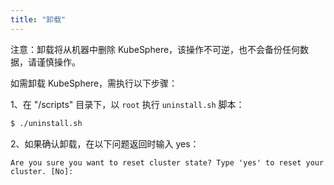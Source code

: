 ```yaml
---
title: "卸载"
---
```


注意：卸载将从机器中删除 KubeSphere，该操作不可逆，也不会备份任何数据，请谨慎操作。

如需卸载 KubeSphere，需执行以下步骤：

1、在 "/scripts" 目录下，以 `root` 执行 `uninstall.sh` 脚本：

```bash
$ ./uninstall.sh
```

2、如果确认卸载，在以下问题返回时输入 yes：

```
Are you sure you want to reset cluster state? Type 'yes' to reset your cluster. [No]: 
```


